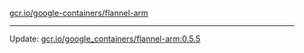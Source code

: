[gcr.io/google-containers/flannel-arm](https://hub.docker.com/r/cruse/flannel-arm/tags/) 

----
Update: [gcr.io/google_containers/flannel-arm:0.5.5](https://hub.docker.com/r/cruse/flannel-arm/tags/)


